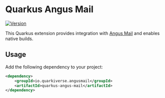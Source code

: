 # Quarkus Angus Mail

[![Version](https://img.shields.io/maven-central/v/io.quarkiverse.angus-mail/quarkus-angus-mail?logo=apache-maven&style=flat-square)](https://central.sonatype.com/artifact/io.quarkiverse.angus-mail/quarkus-angus-mail-parent)

This Quarkus extension provides integration with [Angus Mail](https://eclipse-ee4j.github.io/angus-mail/) and enables native builds.

## Usage

Add the following dependency to your project:

```xml
<dependency>
    <groupId>io.quarkiverse.angusmail</groupId>
    <artifactId>quarkus-angus-mail</artifactId>
</dependency>
```


